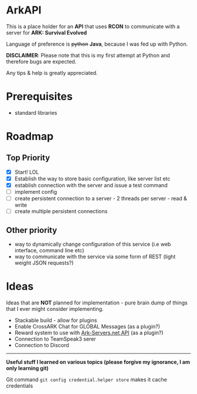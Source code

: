 # ArkAPI

This is a place holder for an **API** that uses **RCON** to communicate with a server for **ARK: Survival Evolved**

Language of preference is ~~python~~ **Java**, because I was fed up with Python.

**DISCLAIMER**: Please note that this is my first attempt at Python and therefore bugs are expected.

Any tips & help is greatly appreciated.

# Prerequisites

- standard libraries

# Roadmap

Top Priority
---
- [x] Start! LOL
- [x] Establish the way to store basic configuration, like server list etc
- [x] establish connection with the server and issue a test command
- [ ] implement config
- [ ] create persistent connection to a server - 2 threads per server - read & write
- [ ] create multiple persistent connections

Other priority
---
- way to dynamically change configuration of this service (i.e web interface, command line etc)
- way to communicate with the service via some form of REST (light weight JSON requests?)

# Ideas

Ideas that are **NOT** planned for implementation - pure brain dump of things that I ever might consider implementing.
- Stackable build - allow for plugins
- Enable CrossARK Chat for GLOBAL Messages (as a plugin?)
- Reward system to use with [Ark-Servers.net API](https://ark-servers.net/help/api/) (as a plugin?)
- Connection to TeamSpeak3 serer
- Connection to Discord



---

**Useful stuff I learned on various topics (please forgive my ignorance, I am only learning git)**

Git command `git config credential.helper store` makes it cache credentials
